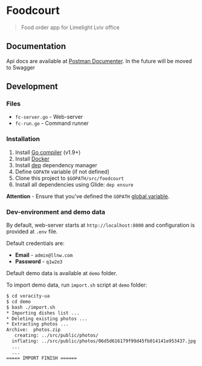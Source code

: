 # Foodcourt
> Food order app for Limelight Lviv office

## Documentation
Api docs are available at [Postman Documenter](https://documenter.getpostman.com/view/1108844/voracity/77mZMFv). In the future will be moved to Swagger

## Development

### Files

* `fc-server.go` - Web-server
* `fc-run.go` - Command runner

### Installation

1. Install [Go compiler](https://golang.org/) (v1.9+)
2. Install [Docker](https://www.docker.com/)
3. Install [dep](https://github.com/golang/dep) dependency manager
4. Define `GOPATH` variable (if not defined)
5. Clone this project to `$GOPATH/src/foodcourt`
6. Install all dependencies using Glide: `dep ensure`

**Attention** - Ensure that you've defined the `GOPATH` [global variable](https://github.com/golang/go/wiki/GOPATH).


### Dev-environment and demo data
By default, web-server starts at `http://localhost:8000` and configuration is provided at `.env` file.

Default credentials are:

* **Email** - `admin@llnw.com`
* **Password** - `q1w2e3`

Default demo data is available at `demo` folder.

To import demo data, run `import.sh` script at `demo` folder:
```bash
$ cd voracity-ua
$ cd demo
$ bash ./import.sh
* Importing dishes list ...
* Deleting existing photos ...
* Extracting photos ...
Archive:  photos.zip
   creating: ../src/public/photos/
  inflating: ../src/public/photos/06d5d616179f99d45fb014141e953437.jpg
  ...
  ...
===== IMPORT FINISH ======
```